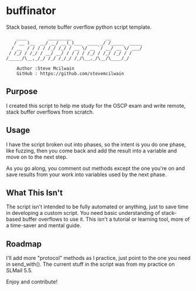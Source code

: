 # buffinator
Stack based, remote buffer overflow python script template.

```
    ____        _________             __            
   / __ )__  __/ __/ __(_)___  ____ _/ /_____  _____
  / __  / / / / /_/ /_/ / __ \/ __ `/ __/ __ \/ ___/
 / /_/ / /_/ / __/ __/ / / / / /_/ / /_/ /_/ / /    
/_____/\__,_/_/ /_/ /_/_/ /_/\__,_/\__/\____/_/   

	Author :Steve Mcilwain
	GitHub : https://github.com/stevemcilwain
```

## Purpose
I created this script to help me study for the OSCP exam and write remote, stack buffer overflows from scratch.  

## Usage
I have the script broken out into phases, so the intent is you do one phase, like fuzzing, then you come back and add the result into a variable and move on to the next step.

As you go along, you comment out methods except the one you're on and save results from your work into variables used by the next phase.  

## What This Isn't
The script isn't intended to be fully automated or anything, just to save time in developing a custom script. You need basic understanding of stack-based buffer overflows to use it. This isn't a tutorial or learning tool, more of a time-saver and mental guide.

## Roadmap
I'll add more "protocol" methods as I practice, just point to the one you need in send_with().  The current stuff in the script was from my practice on SLMail 5.5.

Enjoy and contribute!
